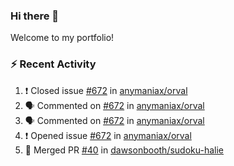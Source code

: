 ### Hi there 👋
Welcome to my portfolio!

### ⚡ Recent Activity
<!--START_SECTION:activity-->
1. ❗️ Closed issue [#672](https://github.com/anymaniax/orval/issues/672) in [anymaniax/orval](https://github.com/anymaniax/orval)
2. 🗣 Commented on [#672](https://github.com/anymaniax/orval/issues/672) in [anymaniax/orval](https://github.com/anymaniax/orval)
3. 🗣 Commented on [#672](https://github.com/anymaniax/orval/issues/672) in [anymaniax/orval](https://github.com/anymaniax/orval)
4. ❗️ Opened issue [#672](https://github.com/anymaniax/orval/issues/672) in [anymaniax/orval](https://github.com/anymaniax/orval)
5. 🎉 Merged PR [#40](https://github.com/dawsonbooth/sudoku-halie/pull/40) in [dawsonbooth/sudoku-halie](https://github.com/dawsonbooth/sudoku-halie)
<!--END_SECTION:activity-->
